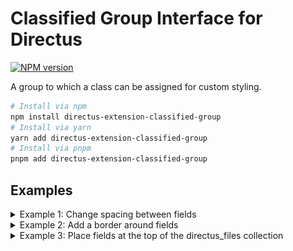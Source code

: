# Classified Group Interface for Directus

[![NPM version](https://img.shields.io/npm/v/directus-extension-classified-group)](https://www.npmjs.com/package/directus-extension-classified-group)

A group to which a class can be assigned for custom styling.

```sh
# Install via npm
npm install directus-extension-classified-group
# Install via yarn
yarn add directus-extension-classified-group
# Install via pnpm
pnpm add directus-extension-classified-group
```

## Examples

<details><summary>Example 1: Change spacing between fields</summary>

1. Add a classified group
   ![](docs/tight-interface.png)

2. Add fields
   ![](docs/tight-schema.png)

3. Add Custom CSS in the Project Settings
   ![](docs/tight-css.png)

4. Result
   ![](docs/tight-form.png)

</details>

<details><summary>Example 2: Add a border around fields</summary>

1. Add a classified group
   ![](docs/bordered-interface.png)

2. Add fields
   ![](docs/bordered-schema.png)

3. Add Custom CSS in the Project Settings
   ![](docs/bordered-css.png)

4. Result
   ![](docs/bordered-form.png)

</details>

<details><summary>Example 3: Place fields at the top of the directus_files collection</summary>

1. Add a classified group
   ![](docs/top-interface.png)

2. Add fields
   ![](docs/top-schema.png)

3. Add Custom CSS in the Project Settings
   ![](docs/top-css.png)

4. Result
   ![](docs/top-form.png)

</details>
